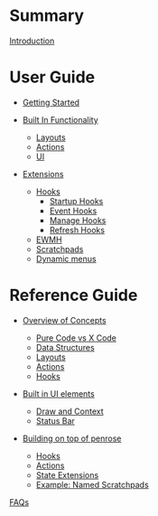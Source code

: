 # Summary

[Introduction](./introduction.md)

# User Guide
- [Getting Started](./getting-started.md)

- [Built In Functionality](./builtin/index.md)
  - [Layouts](./builtin/layouts.md)
  - [Actions](./builtin/actions.md)
  - [UI](./builtin/ui.md)

- [Extensions](./extensions/index.md)
  - [Hooks](./extensions/hooks.md)
    - [Startup Hooks](./extensions/startup-hooks.md)
    - [Event Hooks](./extensions/event-hooks.md)
    - [Manage Hooks](./extensions/manage-hooks.md)
    - [Refresh Hooks](./extensions/refresh-hooks.md)
  - [EWMH]()
  - [Scratchpads]()
  - [Dynamic menus]()

# Reference Guide
- [Overview of Concepts](./overview/index.md)
  - [Pure Code vs X Code](./overview/pure-vs-x.md)
  - [Data Structures](./overview/data-structures.md)
  - [Layouts](./overview/layouts.md)
  - [Actions]()
  - [Hooks]()

- [Built in UI elements]()
  - [Draw and Context]()
  - [Status Bar]()

- [Building on top of penrose]()
  - [Hooks]()
  - [Actions]()
  - [State Extensions]()
  - [Example: Named Scratchpads]()

[FAQs](./faq.md)
